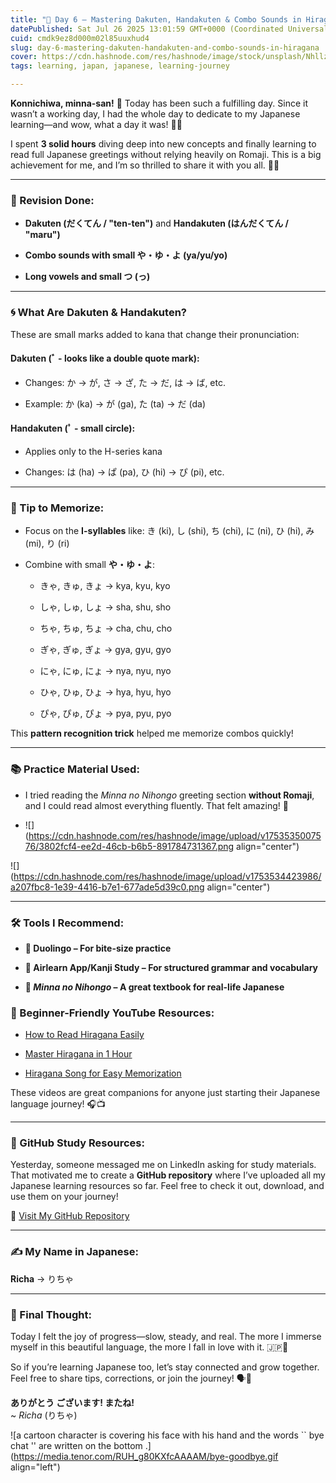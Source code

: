 ```yaml
---
title: "🌸 Day 6 – Mastering Dakuten, Handakuten & Combo Sounds in Hiragana 🇯🇵✨"
datePublished: Sat Jul 26 2025 13:01:59 GMT+0000 (Coordinated Universal Time)
cuid: cmdk9ez8d000m02l85uuxhud4
slug: day-6-mastering-dakuten-handakuten-and-combo-sounds-in-hiragana
cover: https://cdn.hashnode.com/res/hashnode/image/stock/unsplash/NhllzLKKPzI/upload/cdf29f9e76184e3b22d720bc349c1747.jpeg
tags: learning, japan, japanese, learning-journey

---
```


**Konnichiwa, minna-san!** 🙌 Today has been such a fulfilling day. Since it wasn’t a working day, I had the whole day to dedicate to my Japanese learning—and wow, what a day it was! 🧠🎌

I spent **3 solid hours** diving deep into new concepts and finally learning to read full Japanese greetings without relying heavily on Romaji. This is a big achievement for me, and I’m so thrilled to share it with you all. 💪🌟

---

### 🔄 Revision Done:

* **Dakuten (だくてん / "ten-ten")** and **Handakuten (はんだくてん / "maru")**
    
* **Combo sounds with small や・ゆ・よ (ya/yu/yo)**
    
* **Long vowels and small つ (っ)**
    

---

### 🌀 What Are Dakuten & Handakuten?

These are small marks added to kana that change their pronunciation:

#### **Dakuten** (ﾞ - looks like a double quote mark):

* Changes: か → が, さ → ざ, た → だ, は → ば, etc.
    
* Example: か (ka) → が (ga), た (ta) → だ (da)
    

#### **Handakuten** (ﾟ - small circle):

* Applies only to the H-series kana
    
* Changes: は (ha) → ぱ (pa), ひ (hi) → ぴ (pi), etc.
    

---

### 🧠 Tip to Memorize:

* Focus on the **I-syllables** like: き (ki), し (shi), ち (chi), に (ni), ひ (hi), み (mi), り (ri)
    
* Combine with small **や・ゆ・よ**:
    
    * きゃ, きゅ, きょ → kya, kyu, kyo
        
    * しゃ, しゅ, しょ → sha, shu, sho
        
    * ちゃ, ちゅ, ちょ → cha, chu, cho
        
    * ぎゃ, ぎゅ, ぎょ → gya, gyu, gyo
        
    * にゃ, にゅ, にょ → nya, nyu, nyo
        
    * ひゃ, ひゅ, ひょ → hya, hyu, hyo
        
    * ぴゃ, ぴゅ, ぴょ → pya, pyu, pyo
        

This **pattern recognition trick** helped me memorize combos quickly!

---

### 📚 Practice Material Used:

* I tried reading the *Minna no Nihongo* greeting section **without Romaji**, and I could read almost everything fluently. That felt amazing! 💖
    
* ![](https://cdn.hashnode.com/res/hashnode/image/upload/v1753535007576/3802fcf4-ee2d-46cb-b6b5-891784731367.png align="center")
    

![](https://cdn.hashnode.com/res/hashnode/image/upload/v1753534423986/a207fbc8-1e39-4416-b7e1-677ade5d39c0.png align="center")

---

### 🛠️ Tools I Recommend:

* **📱 Duolingo – For bite-size practice**
    
* **📘 Airlearn App/Kanji Study – For structured grammar and vocabulary**
    
* **📖 *Minna no Nihongo* – A great textbook for real-life Japanese**
    

### 🎥 Beginner-Friendly YouTube Resources:

* [How to Read Hiragana Easily](https://youtu.be/6p9Il_j0zjc?si=JONoNlxxzJd4dUv7)
    
* [Master Hiragana in 1 Hour](https://youtu.be/sq5Fz3ZL1_4?si=QXnOh77RCYWBxg8m)
    
* [Hiragana Song for Easy Memorization](https://youtu.be/3tAJIyxqmWI?si=-rKuJ4wGuA0fMtKl)
    

These videos are great companions for anyone just starting their Japanese language journey! 🎧📺

---

### 📁 GitHub Study Resources:

Yesterday, someone messaged me on LinkedIn asking for study materials. That motivated me to create a **GitHub repository** where I’ve uploaded all my Japanese learning resources so far. Feel free to check it out, download, and use them on your journey!

🔗 [Visit My GitHub Repository](https://github.com/Richa-12y/Japnes-learning-materiel/upload)

---

### ✍️ My Name in Japanese:

**Richa** → りちゃ

---

### 🌟 Final Thought:

Today I felt the joy of progress—slow, steady, and real. The more I immerse myself in this beautiful language, the more I fall in love with it. 🇯🇵💞

So if you’re learning Japanese too, let’s stay connected and grow together. Feel free to share tips, corrections, or join the journey! 🗣️📖

**ありがとう ございます! またね!**  
~ *Richa* (りちゃ)

![a cartoon character is covering his face with his hand and the words `` bye chat '' are written on the bottom .](https://media.tenor.com/RUH_g80KXfcAAAAM/bye-goodbye.gif align="left")